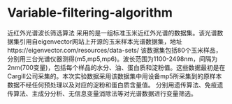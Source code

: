 # Variable-filtering-algorithm
近红外光谱波长筛选算法
采用的是一组标准玉米近红外光谱的数据集。该光谱数据集引用自eigenvector网站上开源的玉米样本光谱数据集，地址https://eigenvector.com/resources/data-sets/
该数据集包括80个玉米样品，分别用三台光谱仪器测得(m5,mp5,mp6)。波长范围为1100-2498nm，间隔为2nm(700变量)，包括每个样品的水分、油、蛋白质和淀粉值。这些数据最初是在Cargill公司采集的。本次实验数据采用该数据集中用设备mp5所采集到的原样本数据不经任何预处理以及对应的淀粉和蛋白质含量值。
分别用遗传算法、免疫遗传算法、主成分分析、无信息变量消除法等对光谱数据进行变量筛选。

